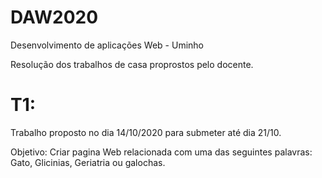 # DAW2020

Desenvolvimento de aplicações Web - Uminho

Resolução dos trabalhos de casa proprostos pelo docente.

# T1:
Trabalho proposto no dia 14/10/2020 para submeter até dia 21/10.

Objetivo: Criar pagina Web relacionada com uma das seguintes palavras: Gato, Glicinias, Geriatria ou galochas.




